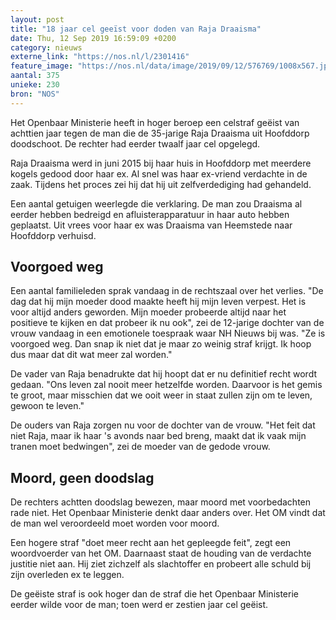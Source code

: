 ```yaml
---
layout: post
title: "18 jaar cel geeïst voor doden van Raja Draaisma"
date: Thu, 12 Sep 2019 16:59:09 +0200
category: nieuws
externe_link: "https://nos.nl/l/2301416"
feature_image: "https://nos.nl/data/image/2019/09/12/576769/1008x567.jpg"
aantal: 375
unieke: 230
bron: "NOS"
---
```


<p>Het Openbaar Ministerie heeft in hoger beroep een celstraf geëist van achttien jaar tegen de man die de 35-jarige Raja Draaisma uit Hoofddorp doodschoot. De rechter had eerder twaalf jaar cel opgelegd.</p>
<p>Raja Draaisma werd in juni 2015 bij haar huis in Hoofddorp met meerdere kogels gedood door haar ex. Al snel was haar ex-vriend verdachte in de zaak. Tijdens het proces zei hij dat hij uit zelfverdediging had gehandeld.</p>
<p>Een aantal getuigen weerlegde die verklaring. De man zou Draaisma al eerder hebben bedreigd en afluisterapparatuur in haar auto hebben geplaatst. Uit vrees voor haar ex was Draaisma van Heemstede naar Hoofddorp verhuisd.</p>
<h2>Voorgoed weg</h2>
<p>Een aantal familieleden sprak vandaag in de rechtszaal over het verlies. "De dag dat hij mijn moeder dood maakte heeft hij mijn leven verpest. Het is voor altijd anders geworden. Mijn moeder probeerde altijd naar het positieve te kijken en dat probeer ik nu ook", zei de 12-jarige dochter van de vrouw vandaag in een emotionele toespraak waar NH Nieuws bij was. "Ze is voorgoed weg. Dan snap ik niet dat je maar zo weinig straf krijgt. Ik hoop dus maar dat dit wat meer zal worden."</p>
<p>De vader van Raja benadrukte dat hij hoopt dat er nu definitief recht wordt gedaan. "Ons leven zal nooit meer hetzelfde worden. Daarvoor is het gemis te groot, maar misschien dat we ooit weer in staat zullen zijn om te leven, gewoon te leven."</p>
<p>De ouders van Raja zorgen nu voor de dochter van de vrouw. "Het feit dat niet Raja, maar ik haar 's avonds naar bed breng, maakt dat ik vaak mijn tranen moet bedwingen", zei de moeder van de gedode vrouw.</p>
<h2>Moord, geen doodslag</h2>
<p>De rechters achtten doodslag bewezen, maar moord met voorbedachten rade niet. Het Openbaar Ministerie denkt daar anders over. Het OM vindt dat de man wel veroordeeld moet worden voor moord.</p>
<p>Een hogere straf "doet meer recht aan het gepleegde feit", zegt een woordvoerder van het OM. Daarnaast staat de houding van de verdachte justitie niet aan. Hij ziet zichzelf als slachtoffer en probeert alle schuld bij zijn overleden ex te leggen.</p>
<p>De geëiste straf is ook hoger dan de straf die het Openbaar Ministerie eerder wilde voor de man; toen werd er zestien jaar cel geëist.</p>
